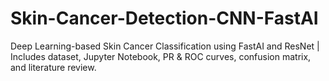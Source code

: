 # Skin-Cancer-Detection-CNN-FastAI
Deep Learning-based Skin Cancer Classification using FastAI and ResNet | Includes dataset, Jupyter Notebook, PR &amp; ROC curves, confusion matrix, and literature review.
